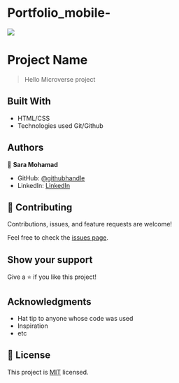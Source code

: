 # Portfolio_mobile-

![](https://img.shields.io/badge/Microverse-blueviolet)

# Project Name

> Hello Microverse project

## Built With

- HTML/CSS
- Technologies used Git/Github

## Authors

👤 **Sara Mohamad**

- GitHub: [@githubhandle](https://github.com/saruuja)
- LinkedIn: [LinkedIn](https://www.linkedin.com/in/sara-mohamad-012480231)

## 🤝 Contributing

Contributions, issues, and feature requests are welcome!

Feel free to check the [issues page](../../issues/).

## Show your support

Give a ⭐️ if you like this project!

## Acknowledgments

- Hat tip to anyone whose code was used
- Inspiration
- etc

## 📝 License

This project is [MIT](./MIT.md) licensed.
